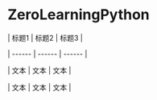 # ZeroLearningPython


| 标题1 | 标题2 | 标题3 |

| ------ | ------ | ------ |

| 文本 | 文本 | 文本 |

| 文本 | 文本 | 文本 |
